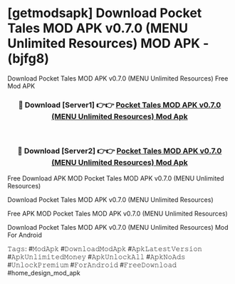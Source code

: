 # [getmodsapk] Download Pocket Tales MOD APK v0.7.0 (MENU Unlimited Resources) MOD APK - (bjfg8)
Download Pocket Tales MOD APK v0.7.0 (MENU Unlimited Resources) Free Mod APK

<div align="center">
<h3>🔴 Download [Server1] 👉👉 <a href="https://apk-comot.site?title=Pocket_Tales_MOD_APK_v0.7.0_(MENU_Unlimited_Resources)">Pocket Tales MOD APK v0.7.0 (MENU Unlimited Resources) Mod Apk</a></h3><br>

<h3>🔴 Download [Server2] 👉👉 <a href="https://apk-comot.site?title=Pocket_Tales_MOD_APK_v0.7.0_(MENU_Unlimited_Resources)">Pocket Tales MOD APK v0.7.0 (MENU Unlimited Resources) Mod Apk</a></h3>
</div>


Free Download APK MOD Pocket Tales MOD APK v0.7.0 (MENU Unlimited Resources)

Download Pocket Tales MOD APK v0.7.0 (MENU Unlimited Resources) 

Free APK MOD Pocket Tales MOD APK v0.7.0 (MENU Unlimited Resources) 

Download Pocket Tales MOD APK v0.7.0 (MENU Unlimited Resources) Mod For Android

𝚃𝚊𝚐𝚜: #𝙼𝚘𝚍𝙰𝚙𝚔 #𝙳𝚘𝚠𝚗𝚕𝚘𝚊𝚍𝙼𝚘𝚍𝙰𝚙𝚔 #𝙰𝚙𝚔𝙻𝚊𝚝𝚎𝚜𝚝𝚅𝚎𝚛𝚜𝚒𝚘𝚗 #𝙰𝚙𝚔𝚄𝚗𝚕𝚒𝚖𝚒𝚝𝚎𝚍𝙼𝚘𝚗𝚎𝚢 #𝙰𝚙𝚔𝚄𝚗𝚕𝚘𝚌𝚔𝙰𝚕𝚕 #𝙰𝚙𝚔𝙽𝚘𝙰𝚍𝚜 #𝚄𝚗𝚕𝚘𝚌𝚔𝙿𝚛𝚎𝚖𝚒𝚞𝚖 #𝙵𝚘𝚛𝙰𝚗𝚍𝚛𝚘𝚒𝚍 #𝙵𝚛𝚎𝚎𝙳𝚘𝚠𝚗𝚕𝚘𝚊𝚍 #home_design_mod_apk
